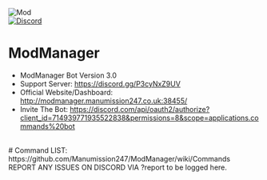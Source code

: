 ![Mod](https://user-images.githubusercontent.com/87551007/136203762-0a125500-6e44-46b7-a0d6-74e9eb185367.jpg)
<br>
[![Discord](https://img.shields.io/discord/787871047139328000?label=discord&color=7289DA&style=flat-square)](https://discord.gg/HguA6J58u9)
# ModManager
* ModManager Bot Version 3.0
* Support Server: https://discord.gg/P3cyNxZ9UV
* Official Website/Dashboard: http://modmanager.manumission247.co.uk:38455/
* Invite The Bot: https://discord.com/api/oauth2/authorize?client_id=714939771935522838&permissions=8&scope=applications.commands%20bot
<br>
# Command LIST: https://github.com/Manumission247/ModManager/wiki/Commands
<br>
REPORT ANY ISSUES ON DISCORD VIA ?report <problem> to be logged here.
